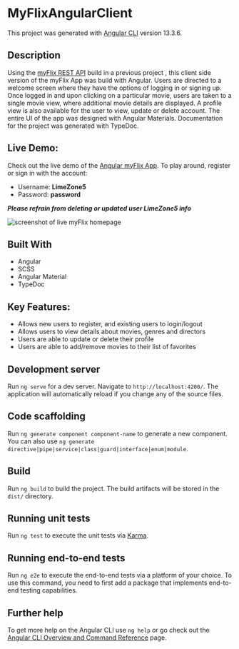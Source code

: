 # MyFlixAngularClient

This project was generated with [Angular CLI](https://github.com/angular/angular-cli) version 13.3.6.

## Description

Using the [myFlix REST API](https://github.com/jbettmann/myFlix-app) build in a previous project , this client
side version of the myFlix App was build with Angular. Users are
directed to a welcome screen where they have the options of logging
in or signing up. Once logged in and upon clicking on a particular
movie, users are taken to a single movie view, where additional
movie details are displayed. A profile view is also available for the user to view, update or delete account. The entire UI of the app was designed with Angular Materials. Documentation for the project was generated with TypeDoc.

## Live Demo:

Check out the live demo of the [Angular myFlix App](https://jbettmann.github.io/myFlix-Angular-client/welcome). To play around, register or sign in with the account:

- Username: **LimeZone5**
- Password: **password**

**_Please refrain from deleting or updated user LimeZone5 info_**

![screenshot of live myFlix homepage](https://user-images.githubusercontent.com/96999730/171437644-30c3fa2d-327d-4da4-9eb2-81e8443581b9.png)

## Built With

- Angular
- SCSS
- Angular Material
- TypeDoc

## Key Features:

- Allows new users to register, and existing users to login/logout
- Allows users to view details about movies, genres and directors
- Users are able to update or delete their profile
- Users are able to add/remove movies to their list of favorites

## Development server

Run `ng serve` for a dev server. Navigate to `http://localhost:4200/`. The application will automatically reload if you change any of the source files.

## Code scaffolding

Run `ng generate component component-name` to generate a new component. You can also use `ng generate directive|pipe|service|class|guard|interface|enum|module`.

## Build

Run `ng build` to build the project. The build artifacts will be stored in the `dist/` directory.

## Running unit tests

Run `ng test` to execute the unit tests via [Karma](https://karma-runner.github.io).

## Running end-to-end tests

Run `ng e2e` to execute the end-to-end tests via a platform of your choice. To use this command, you need to first add a package that implements end-to-end testing capabilities.

## Further help

To get more help on the Angular CLI use `ng help` or go check out the [Angular CLI Overview and Command Reference](https://angular.io/cli) page.
